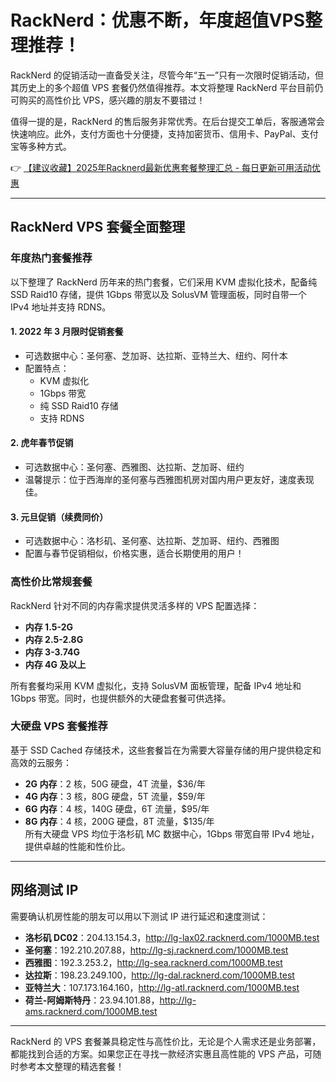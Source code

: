 # RackNerd：优惠不断，年度超值VPS整理推荐！

RackNerd 的促销活动一直备受关注，尽管今年“五一”只有一次限时促销活动，但其历史上的多个超值 VPS 套餐仍然值得推荐。本文将整理 RackNerd 平台目前仍可购买的高性价比 VPS，感兴趣的朋友不要错过！

值得一提的是，RackNerd 的售后服务非常优秀。在后台提交工单后，客服通常会快速响应。此外，支付方面也十分便捷，支持加密货币、信用卡、PayPal、支付宝等多种方式。

👉 [【建议收藏】2025年Racknerd最新优惠套餐整理汇总 - 每日更新可用活动优惠](https://bit.ly/Rack_Nerd)

---

## RackNerd VPS 套餐全面整理

### 年度热门套餐推荐

以下整理了 RackNerd 历年来的热门套餐，它们采用 KVM 虚拟化技术，配备纯 SSD Raid10 存储，提供 1Gbps 带宽以及 SolusVM 管理面板，同时自带一个 IPv4 地址并支持 RDNS。

#### 1. 2022 年 3 月限时促销套餐
- 可选数据中心：圣何塞、芝加哥、达拉斯、亚特兰大、纽约、阿什本
- 配置特点：
  - KVM 虚拟化
  - 1Gbps 带宽
  - 纯 SSD Raid10 存储
  - 支持 RDNS

#### 2. 虎年春节促销
- 可选数据中心：圣何塞、西雅图、达拉斯、芝加哥、纽约
- 温馨提示：位于西海岸的圣何塞与西雅图机房对国内用户更友好，速度表现佳。

#### 3. 元旦促销（续费同价）
- 可选数据中心：洛杉矶、圣何塞、达拉斯、芝加哥、纽约、西雅图
- 配置与春节促销相似，价格实惠，适合长期使用的用户！

### 高性价比常规套餐

RackNerd 针对不同的内存需求提供灵活多样的 VPS 配置选择：

- **内存 1.5-2G**
- **内存 2.5-2.8G**
- **内存 3-3.74G**
- **内存 4G 及以上**

所有套餐均采用 KVM 虚拟化，支持 SolusVM 面板管理，配备 IPv4 地址和 1Gbps 带宽。同时，也提供额外的大硬盘套餐可供选择。

### 大硬盘 VPS 套餐推荐
基于 SSD Cached 存储技术，这些套餐旨在为需要大容量存储的用户提供稳定和高效的云服务：
- **2G 内存**：2 核，50G 硬盘，4T 流量，$36/年
- **4G 内存**：3 核，80G 硬盘，5T 流量，$59/年
- **6G 内存**：4 核，140G 硬盘，6T 流量，$95/年
- **8G 内存**：4 核，200G 硬盘，8T 流量，$135/年  
所有大硬盘 VPS 均位于洛杉矶 MC 数据中心，1Gbps 带宽自带 IPv4 地址，提供卓越的性能和性价比。

---

## 网络测试 IP
需要确认机房性能的朋友可以用以下测试 IP 进行延迟和速度测试：

- **洛杉矶 DC02**：204.13.154.3，http://lg-lax02.racknerd.com/1000MB.test
- **圣何塞**：192.210.207.88，http://lg-sj.racknerd.com/1000MB.test
- **西雅图**：192.3.253.2，http://lg-sea.racknerd.com/1000MB.test
- **达拉斯**：198.23.249.100，http://lg-dal.racknerd.com/1000MB.test
- **亚特兰大**：107.173.164.160，http://lg-atl.racknerd.com/1000MB.test
- **荷兰-阿姆斯特丹**：23.94.101.88，http://lg-ams.racknerd.com/1000MB.test

---

RackNerd 的 VPS 套餐兼具稳定性与高性价比，无论是个人需求还是业务部署，都能找到合适的方案。如果您正在寻找一款经济实惠且高性能的 VPS 产品，可随时参考本文整理的精选套餐！